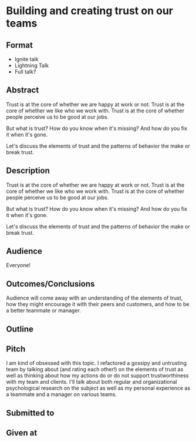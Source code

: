 # Building and creating trust on our teams

## Format

* Ignite talk
* Lightning Talk
* Full talk?

## Abstract
Trust is at the core of whether we are happy at work or not. Trust is at the core of whether we like who we work with.
Trust is at the core of whether people perceive us to be good at our jobs.

But what is trust?  How do you know when it's missing?  And how do you fix it when it's gone.

Let's discuss the elements of trust and the patterns of behavior the make or break trust.

## Description
Trust is at the core of whether we are happy at work or not. Trust is at the core of whether we like who we work with.
Trust is at the core of whether people perceive us to be good at our jobs.

But what is trust?  How do you know when it's missing?  And how do you fix it when it's gone.

Let's discuss the elements of trust and the patterns of behavior the make or break trust.

## Audience
Everyone!

## Outcomes/Conclusions
Audience will come away with an understanding of the elements of trust,
how they might encourage it with their peers and customers, and how to be a better teammate or manager.

## Outline

## Pitch
I am kind of obsessed with this topic.  I refactored a gossipy and untrusting team by talking about (and rating each other!)
on the elements of trust as well as thinking about how my actions do or do not support trustworthiness with my team and clients.
I'll talk about both regular and organizational psychological research on the subject as well as my personal experience as
a teammate and a manager on various teams.


## Submitted to


## Given at
